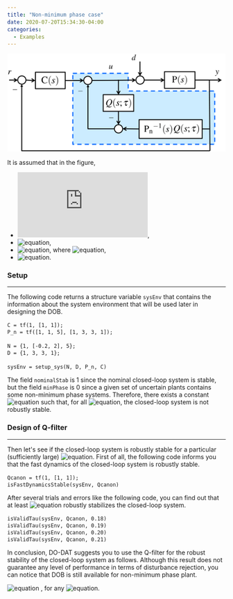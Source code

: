 ```yaml
---
title: "Non-minimum phase case"
date: 2020-07-20T15:34:30-04:00
categories:
  - Examples
---
```


<img src="https://github.com/do-dat/do-dat.github.io/blob/master/assets/images/DOB.png?raw=true" alt="Sublime's custom image"/>

It is assumed that in the figure,

- ![equation](https://latex.codecogs.com/gif.latex?C(s)&space;=&space;1/(s&plus;1)),
- ![equation](https://latex.codecogs.com/gif.latex?P_n(s)&space;=&space;(s^2&plus;s&plus;5)/(s^3&plus;3s^2&plus;3s&plus;1)),
- ![equation](https://latex.codecogs.com/gif.latex?P(s)&space;=&space;(s^2&plus;\beta_1&space;s&space;&plus;&space;5)/(s^3&plus;3s^2&plus;3s&plus;1)), 
where ![equation](https://latex.codecogs.com/gif.latex?-0.2\leq&space;\beta_1&space;\leq&space;2),
- ![equation](https://latex.codecogs.com/gif.latex?Q(s;1)&space;=&space;1/(\tau&space;s&space;&plus;&space;1)).

### Setup

---

The following code returns a structure variable `sysEnv` that contains the information about the system environment that will be used later in designing the DOB.

```
C = tf(1, [1, 1]);
P_n = tf([1, 1, 5], [1, 3, 3, 1]);

N = {1, [-0.2, 2], 5};
D = {1, 3, 3, 1};

sysEnv = setup_sys(N, D, P_n, C)
```

The field `nominalStab` is 1 since the nominal closed-loop system is stable, but the field `minPhase` is 0 since a given set of uncertain plants contains some non-minimum phase systems.
Therefore, there exists a constant ![equation](https://latex.codecogs.com/gif.latex?\tau^*>0) such that, for all ![equation](https://latex.codecogs.com/gif.latex?0<\tau<\tau^*), 
the closed-loop system is not robustly stable.

### Design of Q-filter

---

Then let's see if the closed-loop system is robustly stable for a particular (sufficiently large) ![equation](https://latex.codecogs.com/gif.latex?\tau).
First of all, the following code informs you that the fast dynamics of the closed-loop system is robustly stable.

```
Qcanon = tf(1, [1, 1]);
isFastDynamicsStable(sysEnv, Qcanon)
```

After several trials and errors like the following code, you can find out that at least ![equation](https://latex.codecogs.com/gif.latex?\tau&space;=&space;0.21) robustly stabilizes the closed-loop system.

```
isValidTau(sysEnv, Qcanon, 0.18)
isValidTau(sysEnv, Qcanon, 0.19)
isValidTau(sysEnv, Qcanon, 0.20)
isValidTau(sysEnv, Qcanon, 0.21)
```

In conclusion, DO-DAT suggests you to use the Q-filter for the robust stability of the closed-loop system as follows.
Although this result does not guarantee any level of performance in terms of disturbance rejection, you can notice that DOB is still available for non-minimum phase plant.

![equation](https://latex.codecogs.com/gif.latex?Q(s;\tau)&space;=&space;\frac{0.5}{(\tau&space;s)^3&plus;2(\tau&space;s)^2&plus;&space;(\tau&space;s)&space;&plus;&space;0.5}) , for any ![equation](https://latex.codecogs.com/gif.latex?0<\tau<0.0232).
